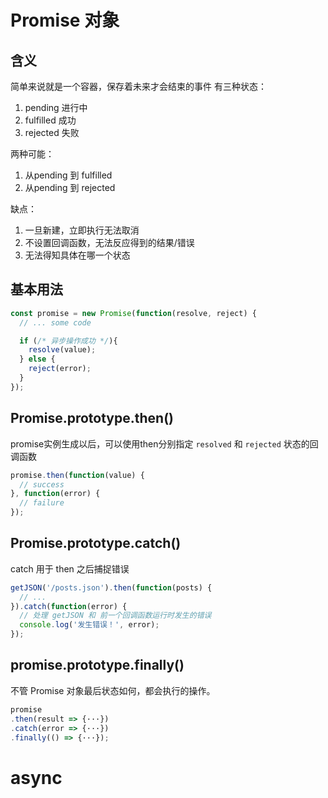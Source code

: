 # Promise 对象
## 含义
简单来说就是一个容器，保存着未来才会结束的事件
有三种状态：
1. pending   进行中
2. fulfilled 成功
3. rejected  失败

两种可能：
1. 从pending 到 fulfilled
2. 从pending 到 rejected


缺点：
1. 一旦新建，立即执行无法取消
2. 不设置回调函数，无法反应得到的结果/错误
3. 无法得知具体在哪一个状态

## 基本用法

```js
const promise = new Promise(function(resolve, reject) {
  // ... some code

  if (/* 异步操作成功 */){
    resolve(value);
  } else {
    reject(error);
  }
});
```

## Promise.prototype.then()
promise实例生成以后，可以使用then分别指定 `resolved` 和 `rejected` 状态的回调函数

```js
promise.then(function(value) {
  // success
}, function(error) {
  // failure
});
```
## Promise.prototype.catch()
catch 用于 then 之后捕捉错误
```js
getJSON('/posts.json').then(function(posts) {
  // ...
}).catch(function(error) {
  // 处理 getJSON 和 前一个回调函数运行时发生的错误
  console.log('发生错误！', error);
});
```
## promise.prototype.finally()
不管 Promise 对象最后状态如何，都会执行的操作。
```js
promise
.then(result => {···})
.catch(error => {···})
.finally(() => {···});

```
# async 
